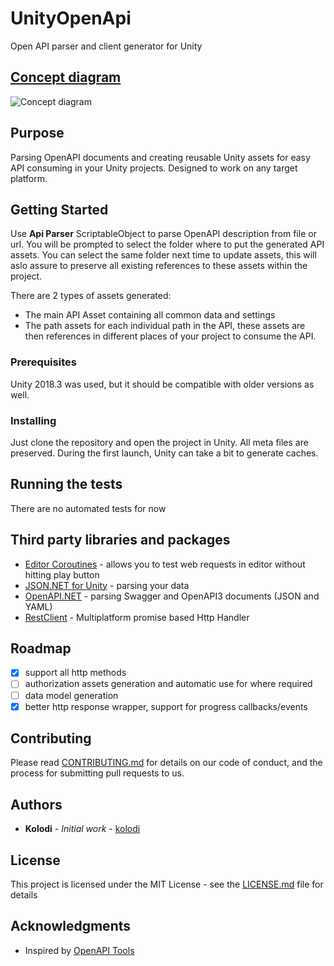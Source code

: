 # UnityOpenApi

Open API parser and client generator for Unity

## [Concept diagram](https://docs.google.com/drawings/d/1c1kjdK5TJ_ZHc8onSXXMQAmeI5XNVedIPpmzbtxMUb0/edit?usp=sharing)

![Concept diagram](https://docs.google.com/drawings/d/e/2PACX-1vQ6CBoYeIMd8nBpVpFzsYqGuJ-uEJyfCSUIWKjCc_XvJu1M7GhKFNqHP_eoJxzDkhxCsJPp6mewKzZA/pub?w=844&amp;h=617)

## Purpose

Parsing OpenAPI documents and creating reusable Unity assets for easy API consuming in your Unity projects. Designed to work on any target platform.

## Getting Started

Use **Api Parser** ScriptableObject to parse OpenAPI description from file or url. You will be prompted to select the folder where to put the generated API assets. You can select the same folder next time to update assets, this will aslo assure to preserve all existing references to these assets within the project.

There are 2 types of assets generated: 
* The main API Asset containing all common data and settings
* The path assets for each individual path in the API, these assets are then references in different places of your project to consume the API.

### Prerequisites

Unity 2018.3 was used, but it should be compatible with older versions as well.

### Installing

Just clone the repository and open the project in Unity.
All meta files are preserved.
During the first launch, Unity can take a bit to generate caches.

## Running the tests

There are no automated tests for now

## Third party libraries and packages

* [Editor Coroutines](https://docs.unity3d.com/Packages/com.unity.editorcoroutines@0.0/manual/index.html) - allows you to test web requests in editor without hitting play button
* [JSON.NET for Unity](https://www.parentelement.com/assets/json_net_unity) - parsing your data
* [OpenAPI.NET](https://github.com/Microsoft/OpenAPI.NET) - parsing Swagger and OpenAPI3 documents (JSON and YAML)
* [RestClient](https://github.com/proyecto26/RestClient) - Multiplatform promise based Http Handler

## Roadmap
- [x] support all http methods
- [ ] authorization assets generation and automatic use for where required
- [ ] data model generation
- [x] better http response wrapper, support for progress callbacks/events

## Contributing

Please read [CONTRIBUTING.md](https://gist.github.com/PurpleBooth/b24679402957c63ec426) for details on our code of conduct, and the process for submitting pull requests to us.

## Authors

* **Kolodi** - *Initial work* - [kolodi](https://github.com/kolodi)

## License

This project is licensed under the MIT License - see the [LICENSE.md](LICENSE.md) file for details

## Acknowledgments

* Inspired by [OpenAPI Tools](https://github.com/OpenAPITools)
